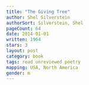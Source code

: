 ```yaml
---
title: "The Giving Tree"
author: Shel Silverstein
authorSort: Silverstein, Shel
pageCount: 64
date: 2014-01-01
written: 1964
stars: 3
layout: post
category: book
tags: read unreviewed poetry
mapping: USA, North America
gender: m
---
```

